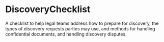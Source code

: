 # DiscoveryChecklist
A checklist to help legal teams address how to prepare for discovery, the types of discovery requests parties may use, and methods for handling confidential documents, and handling discovery disputes.
